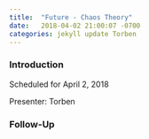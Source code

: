 ```yaml
---
title:  "Future - Chaos Theory"
date:   2018-04-02 21:00:07 -0700
categories: jekyll update Torben
---
```


### Introduction

Scheduled for April 2, 2018

Presenter: Torben

### Follow-Up


